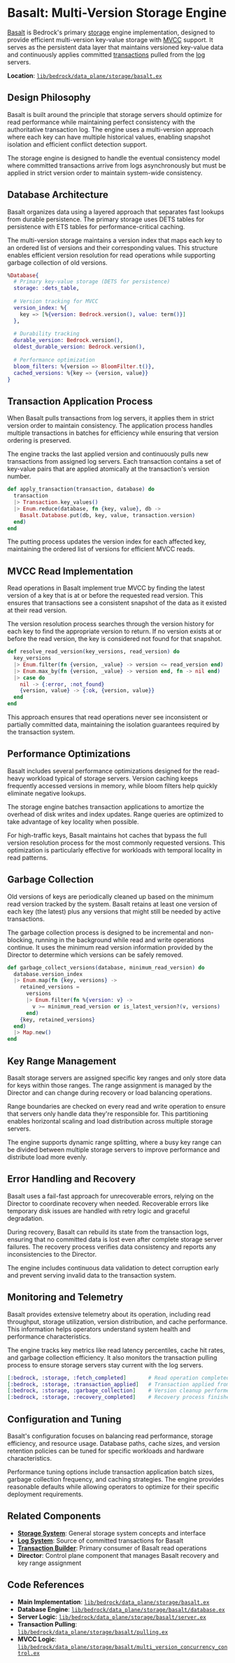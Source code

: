# Basalt: Multi-Version Storage Engine

[Basalt](../glossary.md#basalt) is Bedrock's primary [storage](../glossary.md#storage) engine implementation, designed to provide efficient multi-version key-value storage with [MVCC](../glossary.md#multi-version-concurrency-control-mvcc) support. It serves as the persistent data layer that maintains versioned key-value data and continuously applies committed [transactions](../glossary.md#transaction) pulled from the [log](../glossary.md#log) servers.

**Location**: [`lib/bedrock/data_plane/storage/basalt.ex`](../../lib/bedrock/data_plane/storage/basalt.ex)

## Design Philosophy

Basalt is built around the principle that storage servers should optimize for read performance while maintaining perfect consistency with the authoritative transaction log. The engine uses a multi-version approach where each key can have multiple historical values, enabling snapshot isolation and efficient conflict detection support.

The storage engine is designed to handle the eventual consistency model where committed transactions arrive from logs asynchronously but must be applied in strict version order to maintain system-wide consistency.

## Database Architecture

Basalt organizes data using a layered approach that separates fast lookups from durable persistence. The primary storage uses DETS tables for persistence with ETS tables for performance-critical caching.

The multi-version storage maintains a version index that maps each key to an ordered list of versions and their corresponding values. This structure enables efficient version resolution for read operations while supporting garbage collection of old versions.

```elixir
%Database{
  # Primary key-value storage (DETS for persistence)
  storage: :dets_table,
  
  # Version tracking for MVCC
  version_index: %{
    key => [%{version: Bedrock.version(), value: term()}]
  },
  
  # Durability tracking
  durable_version: Bedrock.version(),
  oldest_durable_version: Bedrock.version(),
  
  # Performance optimization
  bloom_filters: %{version => BloomFilter.t()},
  cached_versions: %{key => {version, value}}
}
```

## Transaction Application Process

When Basalt pulls transactions from log servers, it applies them in strict version order to maintain consistency. The application process handles multiple transactions in batches for efficiency while ensuring that version ordering is preserved.

The engine tracks the last applied version and continuously pulls new transactions from assigned log servers. Each transaction contains a set of key-value pairs that are applied atomically at the transaction's version number.

```elixir
def apply_transaction(transaction, database) do
  transaction
  |> Transaction.key_values()
  |> Enum.reduce(database, fn {key, value}, db ->
    Basalt.Database.put(db, key, value, transaction.version)
  end)
end
```

The putting process updates the version index for each affected key, maintaining the ordered list of versions for efficient MVCC reads.

## MVCC Read Implementation

Read operations in Basalt implement true MVCC by finding the latest version of a key that is at or before the requested read version. This ensures that transactions see a consistent snapshot of the data as it existed at their read version.

The version resolution process searches through the version history for each key to find the appropriate version to return. If no version exists at or before the read version, the key is considered not found for that snapshot.

```elixir
def resolve_read_version(key_versions, read_version) do
  key_versions
  |> Enum.filter(fn {version, _value} -> version <= read_version end)
  |> Enum.max_by(fn {version, _value} -> version end, fn -> nil end)
  |> case do
    nil -> {:error, :not_found}
    {version, value} -> {:ok, {version, value}}
  end
end
```

This approach ensures that read operations never see inconsistent or partially committed data, maintaining the isolation guarantees required by the transaction system.

## Performance Optimizations

Basalt includes several performance optimizations designed for the read-heavy workload typical of storage servers. Version caching keeps frequently accessed versions in memory, while bloom filters help quickly eliminate negative lookups.

The storage engine batches transaction applications to amortize the overhead of disk writes and index updates. Range queries are optimized to take advantage of key locality when possible.

For high-traffic keys, Basalt maintains hot caches that bypass the full version resolution process for the most commonly requested versions. This optimization is particularly effective for workloads with temporal locality in read patterns.

## Garbage Collection

Old versions of keys are periodically cleaned up based on the minimum read version tracked by the system. Basalt retains at least one version of each key (the latest) plus any versions that might still be needed by active transactions.

The garbage collection process is designed to be incremental and non-blocking, running in the background while read and write operations continue. It uses the minimum read version information provided by the Director to determine which versions can be safely removed.

```elixir
def garbage_collect_versions(database, minimum_read_version) do
  database.version_index
  |> Enum.map(fn {key, versions} ->
    retained_versions = 
      versions
      |> Enum.filter(fn %{version: v} -> 
        v >= minimum_read_version or is_latest_version?(v, versions)
      end)
    {key, retained_versions}
  end)
  |> Map.new()
end
```

## Key Range Management

Basalt storage servers are assigned specific key ranges and only store data for keys within those ranges. The range assignment is managed by the Director and can change during recovery or load balancing operations.

Range boundaries are checked on every read and write operation to ensure that servers only handle data they're responsible for. This partitioning enables horizontal scaling and load distribution across multiple storage servers.

The engine supports dynamic range splitting, where a busy key range can be divided between multiple storage servers to improve performance and distribute load more evenly.

## Error Handling and Recovery

Basalt uses a fail-fast approach for unrecoverable errors, relying on the Director to coordinate recovery when needed. Recoverable errors like temporary disk issues are handled with retry logic and graceful degradation.

During recovery, Basalt can rebuild its state from the transaction logs, ensuring that no committed data is lost even after complete storage server failures. The recovery process verifies data consistency and reports any inconsistencies to the Director.

The engine includes continuous data validation to detect corruption early and prevent serving invalid data to the transaction system.

## Monitoring and Telemetry

Basalt provides extensive telemetry about its operation, including read throughput, storage utilization, version distribution, and cache performance. This information helps operators understand system health and performance characteristics.

The engine tracks key metrics like read latency percentiles, cache hit rates, and garbage collection efficiency. It also monitors the transaction pulling process to ensure storage servers stay current with the log servers.

```elixir
[:bedrock, :storage, :fetch_completed]       # Read operation completed
[:bedrock, :storage, :transaction_applied]   # Transaction applied from log
[:bedrock, :storage, :garbage_collection]    # Version cleanup performed
[:bedrock, :storage, :recovery_completed]    # Recovery process finished
```

## Configuration and Tuning

Basalt's configuration focuses on balancing read performance, storage efficiency, and resource usage. Database paths, cache sizes, and version retention policies can be tuned for specific workloads and hardware characteristics.

Performance tuning options include transaction application batch sizes, garbage collection frequency, and caching strategies. The engine provides reasonable defaults while allowing operators to optimize for their specific deployment requirements.

## Related Components

- **[Storage System](../data-plane/storage.md)**: General storage system concepts and interface
- **[Log System](../data-plane/log.md)**: Source of committed transactions for Basalt
- **[Transaction Builder](../control-plane/transaction-builder.md)**: Primary consumer of Basalt read operations
- **Director**: Control plane component that manages Basalt recovery and key range assignment

## Code References

- **Main Implementation**: [`lib/bedrock/data_plane/storage/basalt.ex`](../../lib/bedrock/data_plane/storage/basalt.ex)
- **Database Engine**: [`lib/bedrock/data_plane/storage/basalt/database.ex`](../../lib/bedrock/data_plane/storage/basalt/database.ex)
- **Server Logic**: [`lib/bedrock/data_plane/storage/basalt/server.ex`](../../lib/bedrock/data_plane/storage/basalt/server.ex)
- **Transaction Pulling**: [`lib/bedrock/data_plane/storage/basalt/pulling.ex`](../../lib/bedrock/data_plane/storage/basalt/pulling.ex)
- **MVCC Logic**: [`lib/bedrock/data_plane/storage/basalt/multi_version_concurrency_control.ex`](../../lib/bedrock/data_plane/storage/basalt/multi_version_concurrency_control.ex)